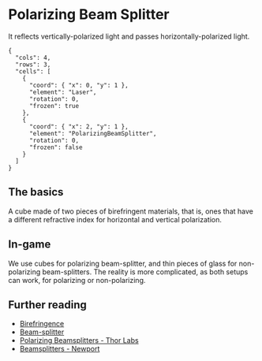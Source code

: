 # Polarizing Beam Splitter

It reflects vertically-polarized light and passes horizontally-polarized light.

```{quantum-board}
{
  "cols": 4,
  "rows": 3,
  "cells": [
    {
      "coord": { "x": 0, "y": 1 },
      "element": "Laser",
      "rotation": 0,
      "frozen": true
    },
    {
      "coord": { "x": 2, "y": 1 },
      "element": "PolarizingBeamSplitter",
      "rotation": 0,
      "frozen": false
    }
  ]
}
```

## The basics

A cube made of two pieces of birefringent materials, that is, ones that have a different refractive index for horizontal and vertical polarization.

## In-game

We use cubes for polarizing beam-splitter, and thin pieces of glass for non-polarizing beam-splitters.
The reality is more complicated, as both setups can work, for polarizing or non-polarizing.

## Further reading

* [Birefringence](https://en.wikipedia.org/wiki/Birefringence)
* [Beam-splitter](https://en.wikipedia.org/wiki/Beam_splitter)
* [Polarizing Beamsplitters - Thor Labs](https://www.thorlabs.com/navigation.cfm?guide_id=2318)
* [Beamsplitters - Newport](https://www.newport.com/c/beamsplitters)
